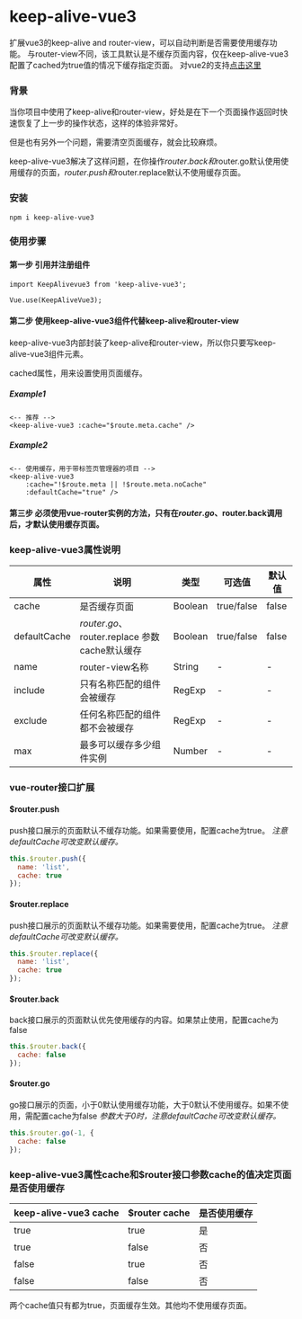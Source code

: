 # keep-alive-vue3
扩展vue3的keep-alive and router-view，可以自动判断是否需要使用缓存功能。
与router-view不同，该工具默认是不缓存页面内容，仅在keep-alive-vue3配置了cached为true值的情况下缓存指定页面。
对vue2的支持[点击这里](https://www.npmjs.com/package/keep-alive-vue2)

### 背景

当你项目中使用了keep-alive和router-view，好处是在下一个页面操作返回时快速恢复了上一步的操作状态，这样的体验非常好。

但是也有另外一个问题，需要清空页面缓存，就会比较麻烦。

keep-alive-vue3解决了这样问题，在你操作$router.back和$router.go默认使用使用缓存的页面，$router.push和$router.replace默认不使用缓存页面。

### 安装

```npm i keep-alive-vue3```

### 使用步骤

#### 第一步 引用并注册组件

```
import KeepAlivevue3 from 'keep-alive-vue3';

Vue.use(KeepAliveVue3);
```

#### 第二步 使用keep-alive-vue3组件代替keep-alive和router-view

keep-alive-vue3内部封装了keep-alive和router-view，所以你只要写keep-alive-vue3组件元素。

cached属性，用来设置使用页面缓存。

##### Example1
```
<-- 推荐 -->
<keep-alive-vue3 :cache="$route.meta.cache" />
```
##### Example2
```
<-- 使用缓存，用于带标签页管理器的项目 -->
<keep-alive-vue3
    :cache="!$route.meta || !$route.meta.noCache"
    :defaultCache="true" />
```

#### 第三步 必须使用vue-router实例的方法，只有在$router.go、$router.back调用后，才默认使用缓存页面。

### keep-alive-vue3属性说明

| 属性           | 说明                                     | 类型   | 可选值 | 默认值   |
|--------------|----------------------------------------|------| --- |-------|
| cache        | 是否缓存页面                                 | Boolean | true/false | false |
| defaultCache | $router.go、$router.replace 参数cache默认缓存 | Boolean | true/false | false |
| name         | router-view名称                          | String | - | -     |
| include      | 只有名称匹配的组件会被缓存                          | RegExp | - | -     |
| exclude      | 任何名称匹配的组件都不会被缓存                        | RegExp | - | -     |
| max          | 最多可以缓存多少组件实例                           | Number | - | -     |

### vue-router接口扩展

#### $router.push
push接口展示的页面默认不缓存功能。如果需要使用，配置cache为true。
_注意defaultCache可改变默认缓存。_
```javascript
this.$router.push({
  name: 'list',
  cache: true
});
```
#### $router.replace
push接口展示的页面默认不缓存功能。如果需要使用，配置cache为true。
_注意defaultCache可改变默认缓存。_
```javascript
this.$router.replace({
  name: 'list',
  cache: true
});
```
#### $router.back
back接口展示的页面默认优先使用缓存的内容。如果禁止使用，配置cache为false
```javascript
this.$router.back({
  cache: false
});
```

#### $router.go
go接口展示的页面，小于0默认使用缓存功能，大于0默认不使用缓存。如果不使用，需配置cache为false
_参数大于0时，注意defaultCache可改变默认缓存。_
```javascript
this.$router.go(-1, {
  cache: false
});
```

### keep-alive-vue3属性cache和$router接口参数cache的值决定页面是否使用缓存
| keep-alive-vue3 cache | $router cache   | 是否使用缓存 |
|------------------|-----------------|--------|
| true             | true            | 是      |
| true             | false           | 否      |
| false            | true            | 否      |
| false            | false           | 否      |
两个cache值只有都为true，页面缓存生效。其他均不使用缓存页面。


